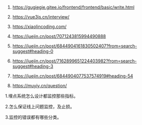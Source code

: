 1. https://gugiegie.gitee.io/frontend/frontend/basic/write.html

2. https://vue3js.cn/interview/
3. https://xiaolincoding.com/
4. https://juejin.cn/post/7071243815994490888
5. https://juejin.cn/post/6844904161830502407?from=search-suggest#heading-0
6. https://juejin.cn/post/7162899651224403982?from=search-suggest#heading-3
7. https://juejin.cn/post/6844904077537574919#heading-54
8. https://muyiy.cn/question/



1.埋点系统怎么设计都监控那些指标。

2.怎么保证线上问题监控，及止损。

3.监控的错误都有哪些分类。
